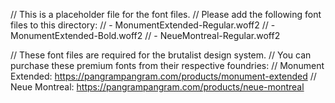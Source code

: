 // This is a placeholder file for the font files.
// Please add the following font files to this directory:
// - MonumentExtended-Regular.woff2
// - MonumentExtended-Bold.woff2
// - NeueMontreal-Regular.woff2

// These font files are required for the brutalist design system.
// You can purchase these premium fonts from their respective foundries:
// Monument Extended: https://pangrampangram.com/products/monument-extended
// Neue Montreal: https://pangrampangram.com/products/neue-montreal